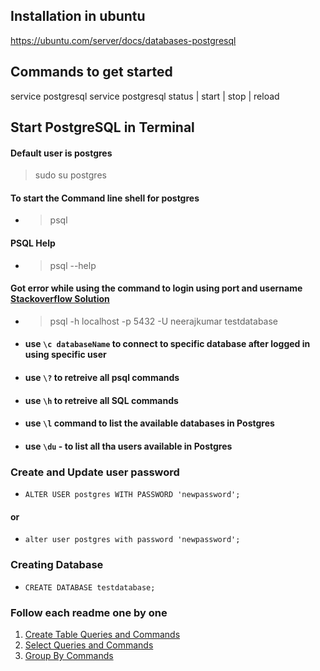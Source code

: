 ## Installation in ubuntu

https://ubuntu.com/server/docs/databases-postgresql

## Commands to get started
service postgresql
service postgresql status | start | stop | reload 

## Start PostgreSQL in Terminal

#### Default user is postgres
> sudo su postgres  

#### To start the Command line shell for postgres
 - > psql 
#### PSQL Help
 - > psql --help

#### Got error while using the command to login using port and username [Stackoverflow Solution](https://stackoverflow.com/questions/67572004/pgadmin-and-terminal-fatal-password-authentication-failed-for-user)
 - > psql -h localhost -p 5432 -U neerajkumar testdatabase

- #### use ```\c databaseName``` to connect to specific database after logged in using specific user
- #### use ```\?``` to retreive all psql commands
- #### use ```\h``` to retreive all SQL commands
- #### use ```\l``` command to list the available databases in Postgres
- #### use ```\du``` - to list all tha users available in Postgres

### Create and Update user password
 - ```ALTER USER postgres WITH PASSWORD 'newpassword';```
#### or
 - ```alter user postgres with password 'newpassword';```

### Creating Database
 - ```CREATE DATABASE testdatabase;```

### Follow each readme one by one
  1. [Create Table Queries and Commands](./create-table.md)
  2. [Select Queries and Commands](./select-queries.md)
  3. [Group By Commands](./group-by.md)